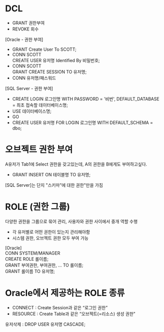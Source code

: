 # DCL
- GRANT 권한부여
- REVOKE 회수

[Oracle - 권한 부여]    
 - GRANT Create User To SCOTT;      
 - CONN SCOTT     
 CREATE USER 유저명 Identified By 비밀번호;    
 - CONN SCOTT    
 GRANT CREATE SESSION TO 유저명;    
 - CONN 유저명/패스워드
     
[SQL Server - 권한 부여]
- CREATE LOGIN 로그인명 WITH PASSWORD = '비번', DEFAULT_DATABASE = 최초 접속할 데이터베이스명;
-  USE 데이터베이스명;
-  GO
-  CREATE USER 유저명 FOR LOGIN 로그인명 WITH DEFAULT_SCHEMA = dbo;
 
# 오브젝트 권한 부여
 A유저가 Tab1에 Select 권한을 갖고있는데, A의 권한을 B에게도 부여하고싶다.
 - GRANT INSERT ON 테이블명 TO 유저명;    
     
[SQL Server]는 단지  "스키마”에 대한 권한"만을 가짐 
# ROLE (권한 그룹)
다양한 권한을 그룹으로 묶어 관리, 사용자와 권한 사이에서 중개 역할 수행 
-  각 유저별로 어떤 권한이 있는지 관리해야함
-  시스템 권한, 오브젝트 권한 모두 부여 가능    
     
[Oracle]    
CONN SYSTEM/MANAGER     
CREATE ROLE 롤이름;     
GRANT 부여권한, 부여권한, ... TO 롤이름;       
GRANT 롤이름 TO 유저명;    
     
# Oracle에서 제공하는 ROLE 종류
- CONNECT : Create Session과 같은 “로그인 권한”    
- RESOURCE : Create Table과 같은 “오브젝트(=리소스) 생성 권한"


유저삭제 : DROP USER 유저명 CASCADE;
